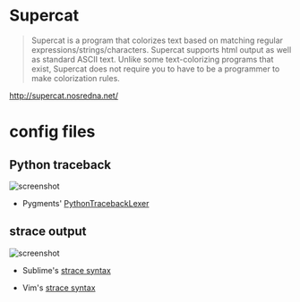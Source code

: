 
# Supercat

> Supercat is a program that colorizes text based on matching regular expressions/strings/characters. Supercat supports html output as well as standard ASCII text. Unlike some text-colorizing programs that exist, Supercat does not require you to have to be a programmer to make colorization rules. 

http://supercat.nosredna.net/

# config files

## Python traceback

![screenshot](https://pbs.twimg.com/media/Dh0eYoeWsAEAwiM.jpg)

* Pygments' [PythonTracebackLexer](https://bitbucket.org/birkenfeld/pygments-main/src/7941677dc77d4f2bf0bbd6140ade85a9454b8b80/pygments/lexers/python.py?at=default&fileviewer=file-view-default#python.py-491)


## strace output

![screenshot](https://pbs.twimg.com/media/Dh5HpchWkAA_REe.jpg)

* Sublime's [strace syntax](https://github.com/djuretic/SublimeStrace/blob/master/strace.sublime-syntax)

* Vim's [strace syntax](https://github.com/vim/vim/blob/master/runtime/syntax/strace.vim)


